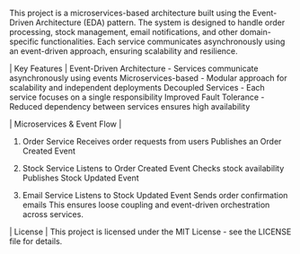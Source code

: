 This project is a microservices-based architecture built using the Event-Driven Architecture (EDA) pattern. 
The system is designed to handle order processing, stock management, email notifications, and other domain-specific functionalities.
Each service communicates asynchronously using an event-driven approach, ensuring scalability and resilience.

| Key Features |
Event-Driven Architecture - Services communicate asynchronously using events
Microservices-based - Modular approach for scalability and independent deployments
Decoupled Services - Each service focuses on a single responsibility
Improved Fault Tolerance - Reduced dependency between services ensures high availability

| Microservices & Event Flow |
1. Order Service
Receives order requests from users
Publishes an Order Created Event

2. Stock Service
Listens to Order Created Event
Checks stock availability
Publishes Stock Updated Event

3. Email Service
Listens to Stock Updated Event
Sends order confirmation emails
This ensures loose coupling and event-driven orchestration across services.

| License |
This project is licensed under the MIT License - see the LICENSE file for details.

